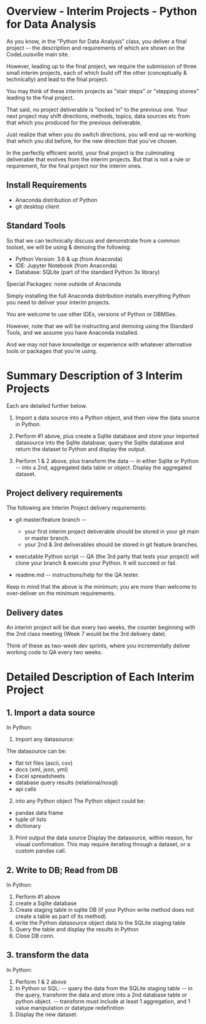 # Overview - Interim Projects - Python for Data Analysis

As you know, in the "Python for Data Analysis" class, you deliver a final project -- the description and requirements of which are shown on the CodeLouisville main site.

However, leading up to the final project, we require the submission of three small interim projects, each of which build off the other (conceptually & technically) and lead to the final project. 

You may think of these interim projects as "stair steps" or "stepping stones" leading to the final project. 

That said, no project deliverable is "locked in" to the previous one. Your next project may shift directions, methods, topics, data sources etc from that which you produced for the previous deliverable. 

Just realize that when you do switch directions, you will end up re-working that which you did before, for the new direction that you've chosen.

In the perfectly efficient world, your final project is the culminating deliverable that evolves from the interim projects. But that is not a rule or requirement, for the final project nor the interim ones.


## Install Requirements

- Anaconda distribution of Python
- git desktop client

## Standard Tools

So that we can technically discuss and demonstrate from a common toolset, we will be using & demoing the following:

- Python Version: 3.6 & up (from Anaconda)
- IDE: Jupyter Notebook (from Anaconda)
- Database: SQLite (part of the standard Python 3x library)

Special Packages: none outside of Anaconda
 
Simply installing the full Anaconda distribution installs everything Python you need to deliver your interim projects.

You are welcome to use other IDEs, versions of Python or DBMSes. 

However, note that we will be instructing and demoing using the Standard Tools, and we assume you have Anaconda installed. 

And we may not have knowledge or experience with whatever alternative tools or packages that you're using.


# Summary Description of 3 Interim Projects

Each are detailed further below.


1. Import a data source into a Python object, and then view the data source in Python.

2. Perform #1 above, plus create a Sqlite database and store your imported datasource into the Sqlite database; query the Sqlite database and return the dataset to Python and display the output.

3. Perform 1 & 2 above, plus transform the data -- in either Sqlite or Python -- into a 2nd, aggregated data table or object. Display the aggregated dataset.


## Project delivery requirements

The following are Interim Project delivery requirements:

- git master/feature branch -- 
	- your first interim project deliverable should be stored in your git main or master branch. 
	- your 2nd & 3rd deliverables should be stored in git feature branches.

- executable Python script -- QA (the 3rd party that tests your project) will clone your branch & execute your Python. It will succeed or fail. 

- readme.md -- instructions/help for the QA tester. 

Keep in mind that the above is the minimum; you are more than welcome to over-deliver on the minimum requirements.


## Delivery dates

An interim project will be due every two weeks, the counter beginning with the 2nd class meeting (Week 7 would be the 3rd delivery date).

Think of these as two-week dev sprints, where you incrementally deliver working code to QA every two weeks.


# Detailed Description of Each Interim Project


## 1. Import a data source

In Python:

1. Import any datasource:

The datasource can be:
- flat txt files (ascii, csv)
- docs (xml, json, yml)
- Excel spreadsheets
- database query results (relational/nosql)
- api calls

2. into any Python object
The Python object could be:
- pandas data frame
- tuple of lists
- dictionary

3. Print output the data source
Display the datasource, within reason, for visual confirmation. This may require iterating through a dataset, or a custom pandas call.



## 2. Write to DB; Read from DB

In Python:

1. Perform #1 above
2. create a Sqlite database
3. Create staging table in sqlite DB (if your Python write method does not create a table as part of its method)
3. write the Python datasource object data to the SQLite staging table
4. Query the table and display the results in Python
5. Close DB conn.


## 3. transform the data

In Python:

1. Perform 1 & 2 above
2. In Python or SQL:
-- query the data from the SQLite staging table
-- in the query, transform the data and store into a 2nd database table or python object. 
-- transform must include at least 1 aggregation, and 1 value manipulation or datatype redefinition
3. Display the new dataset.




